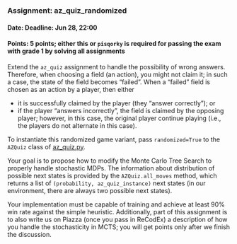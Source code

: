 ### Assignment: az_quiz_randomized
#### Date: Deadline: Jun 28, 22:00
#### Points: 5 points; either this or `pisqorky` is required for passing the exam with grade 1 by solving all assignments

Extend the `az_quiz` assignment to handle the possibility of wrong
answers. Therefore, when choosing a field (an action), you might not
claim it; in such a case, the state of the field becomes “failed”. When
a “failed” field is chosen as an action by a player, then either
- it is successfully claimed by the player (they “answer correctly”); or
- if the player “answers incorrectly”, the field is claimed by the opposing
  player; however, in this case, the original player continue playing
  (i.e., the players do not alternate in this case).

To instantiate this randomized game variant, pass `randomized=True`
to the `AZQuiz` class of [az_quiz.py](https://github.com/ufal/npfl139/tree/master/labs/11/az_quiz.py).

Your goal is to propose how to modify the Monte Carlo Tree Search to properly
handle stochastic MDPs. The information about distribution of possible next
states is provided by the `AZQuiz.all_moves` method, which returns a list of
`(probability, az_quiz_instance)` next states (in our environment, there are
always two possible next states).

Your implementation must be capable of training and achieve at least 90% win
rate against the simple heuristic. Additionally, part of this assignment is
to also write us on Piazza (once you pass in ReCodEx) a description of how
you handle the stochasticity in MCTS; you will get points only after we finish
the discussion.
